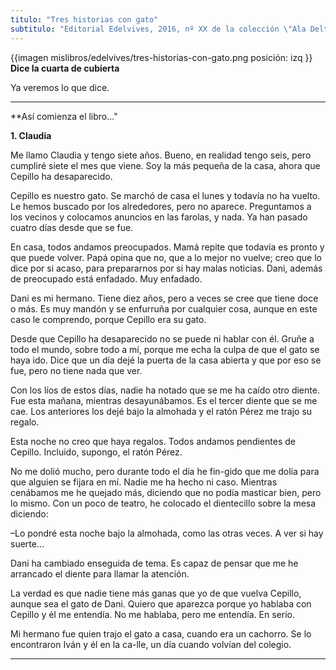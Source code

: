 ```yaml
---
titulo: "Tres historias con gato"
subtitulo: "Editorial Edelvives, 2016, nº XX de la colección \"Ala Delta\". Ilustraciones de Mar Blanco."
---
```

{{imagen mislibros/edelvives/tres-historias-con-gato.png posición: izq }}
**Dice la cuarta de cubierta**

Ya veremos lo que dice. 

***

**Así comienza el libro..."

**1. Claudia**





Me llamo Claudia y tengo siete años. Bueno, en realidad tengo seis, pero cumpliré siete el mes que viene. Soy la más pequeña de la casa, ahora que Cepillo ha desaparecido.

Cepillo es nuestro gato. Se marchó de casa el lunes y todavía no ha vuelto. Le hemos buscado por los alrededores, pero no aparece. Preguntamos a los vecinos y colocamos anuncios en las farolas, y nada. Ya han pasado cuatro días desde que se fue. 

En casa, todos andamos preocupados. Mamá repite que todavía es pronto y que puede volver. Papá opina que no, que a lo mejor no vuelve; creo que lo dice por si acaso, para prepararnos por si hay malas noticias. Dani, además de preocupado está enfadado. Muy enfadado.

Dani es mi hermano. Tiene diez años, pero a veces se cree que tiene doce o más. Es muy mandón y se enfurruña por cualquier cosa, aunque en este caso le comprendo, porque Cepillo era su gato. 

Desde que Cepillo ha desaparecido no se puede ni hablar con él. Gruñe a todo el mundo, sobre todo a mí, porque me echa la culpa de que el gato se haya ido. Dice que un día dejé la puerta de la casa abierta y que por eso se fue, pero no tiene nada que ver. 

Con los líos de estos días, nadie ha notado que se me ha caído otro diente. Fue esta mañana, mientras desayunábamos. Es el tercer diente que se me cae. Los anteriores los dejé bajo la almohada y el ratón Pérez me trajo su regalo. 

Esta noche no creo que haya regalos. Todos andamos pendientes de Cepillo. Incluido, supongo, el ratón Pérez. 

No me dolió mucho, pero durante todo el día he fin-gido que me dolía para que alguien se fijara en mí. Nadie me ha hecho ni caso. Mientras cenábamos me he quejado más, diciendo que no podía masticar bien, pero lo mismo. Con un poco de teatro, he colocado el dientecillo sobre la mesa diciendo:

–Lo pondré esta noche bajo la almohada, como las otras veces. A ver si hay suerte...

Dani ha cambiado enseguida de tema. Es capaz de pensar que me he arrancado el diente para llamar la atención. 

La verdad es que nadie tiene más ganas que yo de que vuelva Cepillo, aunque sea el gato de Dani. Quiero que aparezca porque yo hablaba con Cepillo y él me entendía. No me hablaba, pero me entendía. En serio.

Mi hermano fue quien trajo el gato a casa, cuando era un cachorro. Se lo encontraron Iván y él en la ca-lle, un día cuando volvían del colegio. 

***
